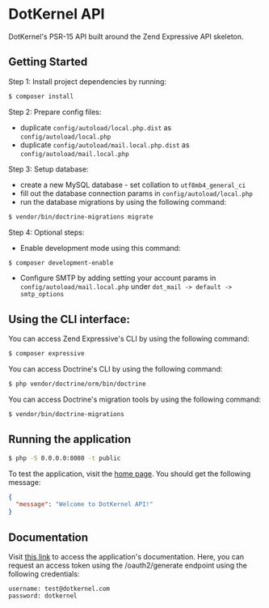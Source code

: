 # DotKernel API
DotKernel's PSR-15 API built around the Zend Expressive API skeleton.


## Getting Started
Step 1: Install project dependencies by running:
```bash
$ composer install
```

Step 2: Prepare config files:
* duplicate `config/autoload/local.php.dist` as `config/autoload/local.php`
* duplicate `config/autoload/mail.local.php.dist` as `config/autoload/mail.local.php`

Step 3: Setup database:
* create a new MySQL database - set collation to `utf8mb4_general_ci`
* fill out the database connection params in `config/autoload/local.php`
* run the database migrations by using the following command:
```bash
$ vendor/bin/doctrine-migrations migrate
```

Step 4: Optional steps:
* Enable development mode using this command:
```bash
$ composer development-enable
```
* Configure SMTP by adding setting your account params in `config/autoload/mail.local.php` under `dot_mail -> default -> smtp_options`


## Using the CLI interface:
You can access Zend Expressive's CLI by using the following command:
```bash
$ composer expressive
```
You can access Doctrine's CLI by using the following command:
```bash
$ php vendor/doctrine/orm/bin/doctrine
```
You can access Doctrine's migration tools by using the following command:
```bash
$ vendor/bin/doctrine-migrations
```


## Running the application
```bash
$ php -S 0.0.0.0:8080 -t public
```
To test the application, visit the [home page](http://localhost:8080/). You should get the following message:
```json
{
  "message": "Welcome to DotKernel API!"
}
```


## Documentation
Visit [this link](http://localhost:8080/documentation) to access the application's documentation.
Here, you can request an access token using the /oauth2/generate endpoint using the following credentials:
```
username: test@dotkernel.com
password: dotkernel
```
